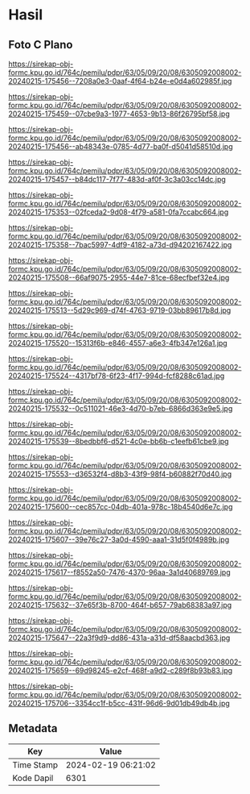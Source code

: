 # Hasil

## Foto C Plano

https://sirekap-obj-formc.kpu.go.id/764c/pemilu/pdpr/63/05/09/20/08/6305092008002-20240215-175456--7208a0e3-0aaf-4f64-b24e-e0d4a602985f.jpg

https://sirekap-obj-formc.kpu.go.id/764c/pemilu/pdpr/63/05/09/20/08/6305092008002-20240215-175459--07cbe9a3-1977-4653-9b13-86f26795bf58.jpg

https://sirekap-obj-formc.kpu.go.id/764c/pemilu/pdpr/63/05/09/20/08/6305092008002-20240215-175456--ab48343e-0785-4d77-ba0f-d5041d58510d.jpg

https://sirekap-obj-formc.kpu.go.id/764c/pemilu/pdpr/63/05/09/20/08/6305092008002-20240215-175457--b84dc117-7f77-483d-af0f-3c3a03cc14dc.jpg

https://sirekap-obj-formc.kpu.go.id/764c/pemilu/pdpr/63/05/09/20/08/6305092008002-20240215-175353--02fceda2-9d08-4f79-a581-0fa7ccabc664.jpg

https://sirekap-obj-formc.kpu.go.id/764c/pemilu/pdpr/63/05/09/20/08/6305092008002-20240215-175358--7bac5997-4df9-4182-a73d-d94202167422.jpg

https://sirekap-obj-formc.kpu.go.id/764c/pemilu/pdpr/63/05/09/20/08/6305092008002-20240215-175508--66af9075-2955-44e7-81ce-68ecfbef32e4.jpg

https://sirekap-obj-formc.kpu.go.id/764c/pemilu/pdpr/63/05/09/20/08/6305092008002-20240215-175513--5d29c969-d74f-4763-9719-03bb89617b8d.jpg

https://sirekap-obj-formc.kpu.go.id/764c/pemilu/pdpr/63/05/09/20/08/6305092008002-20240215-175520--15313f6b-e846-4557-a6e3-4fb347e126a1.jpg

https://sirekap-obj-formc.kpu.go.id/764c/pemilu/pdpr/63/05/09/20/08/6305092008002-20240215-175524--4317bf78-6f23-4f17-994d-fcf8288c61ad.jpg

https://sirekap-obj-formc.kpu.go.id/764c/pemilu/pdpr/63/05/09/20/08/6305092008002-20240215-175532--0c511021-46e3-4d70-b7eb-6866d363e9e5.jpg

https://sirekap-obj-formc.kpu.go.id/764c/pemilu/pdpr/63/05/09/20/08/6305092008002-20240215-175539--8bedbbf6-d521-4c0e-bb6b-c1eefb61cbe9.jpg

https://sirekap-obj-formc.kpu.go.id/764c/pemilu/pdpr/63/05/09/20/08/6305092008002-20240215-175553--d36532f4-d8b3-43f9-98f4-b60882f70d40.jpg

https://sirekap-obj-formc.kpu.go.id/764c/pemilu/pdpr/63/05/09/20/08/6305092008002-20240215-175600--cec857cc-04db-401a-978c-18b4540d6e7c.jpg

https://sirekap-obj-formc.kpu.go.id/764c/pemilu/pdpr/63/05/09/20/08/6305092008002-20240215-175607--39e76c27-3a0d-4590-aaa1-31d5f0f4989b.jpg

https://sirekap-obj-formc.kpu.go.id/764c/pemilu/pdpr/63/05/09/20/08/6305092008002-20240215-175617--f8552a50-7476-4370-96aa-3a1d40689769.jpg

https://sirekap-obj-formc.kpu.go.id/764c/pemilu/pdpr/63/05/09/20/08/6305092008002-20240215-175632--37e65f3b-8700-464f-b657-79ab68383a97.jpg

https://sirekap-obj-formc.kpu.go.id/764c/pemilu/pdpr/63/05/09/20/08/6305092008002-20240215-175647--22a3f9d9-dd86-431a-a31d-df58aacbd363.jpg

https://sirekap-obj-formc.kpu.go.id/764c/pemilu/pdpr/63/05/09/20/08/6305092008002-20240215-175659--69d98245-e2cf-468f-a9d2-c289f8b93b83.jpg

https://sirekap-obj-formc.kpu.go.id/764c/pemilu/pdpr/63/05/09/20/08/6305092008002-20240215-175706--3354cc1f-b5cc-431f-96d6-9d01db49db4b.jpg


## Metadata

| Key        | Value               |
| ---------- | ------------------- |
| Time Stamp | 2024-02-19 06:21:02 |
| Kode Dapil | 6301                |



